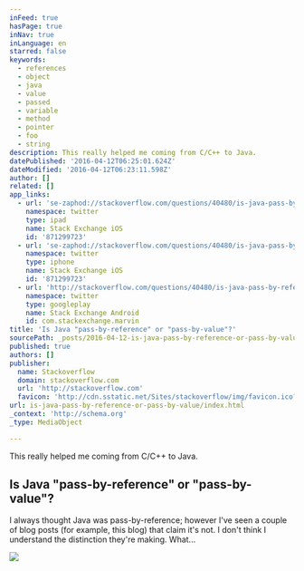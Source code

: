 ```yaml
---
inFeed: true
hasPage: true
inNav: true
inLanguage: en
starred: false
keywords:
  - references
  - object
  - java
  - value
  - passed
  - variable
  - method
  - pointer
  - foo
  - string
description: This really helped me coming from C/C++ to Java.
datePublished: '2016-04-12T06:25:01.624Z'
dateModified: '2016-04-12T06:23:11.598Z'
author: []
related: []
app_links:
  - url: 'se-zaphod://stackoverflow.com/questions/40480/is-java-pass-by-reference-or-pass-by-value'
    namespace: twitter
    type: ipad
    name: Stack Exchange iOS
    id: '871299723'
  - url: 'se-zaphod://stackoverflow.com/questions/40480/is-java-pass-by-reference-or-pass-by-value'
    namespace: twitter
    type: iphone
    name: Stack Exchange iOS
    id: '871299723'
  - url: 'http://stackoverflow.com/questions/40480/is-java-pass-by-reference-or-pass-by-value'
    namespace: twitter
    type: googleplay
    name: Stack Exchange Android
    id: com.stackexchange.marvin
title: 'Is Java "pass-by-reference" or "pass-by-value"?'
sourcePath: _posts/2016-04-12-is-java-pass-by-reference-or-pass-by-value.md
published: true
authors: []
publisher:
  name: Stackoverflow
  domain: stackoverflow.com
  url: 'http://stackoverflow.com'
  favicon: 'http://cdn.sstatic.net/Sites/stackoverflow/img/favicon.ico?v=4f32ecc8f43d'
url: is-java-pass-by-reference-or-pass-by-value/index.html
_context: 'http://schema.org'
_type: MediaObject

---
```

This really helped me coming from C/C++ to Java.

<article style=""><h1>Is Java "pass-by-reference" or "pass-by-value"?</h1><p>I always thought Java was pass-by-reference; however I've seen a couple of blog posts (for example, this blog) that claim it's not. I don't think I understand the distinction they're making. What...</p><img src="http://cdn.sstatic.net/Sites/stackoverflow/img/apple-touch-icon@2.png?v=73d79a89bded&amp;a" /></article>